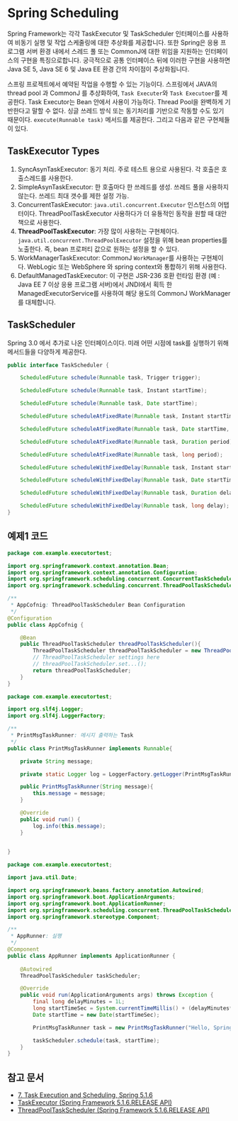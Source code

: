 # Spring Scheduling
Spring Framework는 각각 TaskExecutor 및 TaskScheduler 인터페이스를 사용하여 비동기 실행 및 작업 스케줄링에 대한 추상화를 제공합니다. 또한 Spring은 응용 프로그램 서버 환경 내에서 스레드 풀 또는 CommonJ에 대한 위임을 지원하는 인터페이스의 구현을 특징으로합니다. 궁극적으로 공통 인터페이스 뒤에 이러한 구현을 사용하면 Java SE 5, Java SE 6 및 Java EE 환경 간의 차이점이 추상화됩니다.

스프링 프로젝트에서 예약된 작업을 수행할 수 있는 기능이다. 스프링에서 JAVA의 thread pool 과 CommonJ 를 추상화하여, `Task Executer`와 `Task Executoer`를 제공한다. 
Task Executor는 Bean 안에서 사용이 가능하다. Thread Pool을 완벽하게 기반한다고 말할 수 없다. 싱글 쓰레드 방식 또는 동기처리를 기반으로 작동할 수도 있기 때문이다. `execute(Runnable task)` 메서드를 제공한다. 그리고 다음과 같은 구현체들이 있다.

## TaskExecutor Types
1. SyncAsynTaskExecutor: 동기 처리. 주로 테스트 용으로 사용된다. 각 호출은 호출스레드를 사용한다.
1. SimpleAsynTaskExecutor: 한 호출마다 한 쓰레드를 생성. 쓰레드 풀을 사용하지 않는다. 쓰레드 최대 갯수를 제한 설정 가능.
1. ConcurrentTaskExecutor: `java.util.concurrent.Executor` 인스턴스의 어탭터이다. ThreadPoolTaskExecutor 사용하다가 더 유둉적인 동작을 원할 때 대안책으로 사용한다.
1. **ThreadPoolTaskExecutor**: 가장 많이 사용하는 구현체이다. `java.util.concurrent.ThreadPoolExecutor` 설정을 위해 bean properties를 노출한다. 즉, bean 프로퍼티 값으로 원하는 설정을 할 수 있다.
1. WorkManagerTaskExecutor:  CommonJ `WorkManager`를 사용하는 구현체이다. WebLogic 또는 WebSphere 와 spring context와 통합하기 위해 사용한다.
1. DefaultManagedTaskExecutor: 이 구현은 JSR-236 호환 런타임 환경 (예 : Java EE 7 이상 응용 프로그램 서버)에서 JNDI에서 획득 한 ManagedExecutorService를 사용하여 해당 용도의 CommonJ WorkManager를 대체합니다.

## TaskScheduler
Spring 3.0 에서 추가로 나온 인터페이스이다. 미래 어떤 시점에 task를 실행하기 위해 메서드들을 다양하게 제공한다.

```java
public interface TaskScheduler {

    ScheduledFuture schedule(Runnable task, Trigger trigger);

    ScheduledFuture schedule(Runnable task, Instant startTime);

    ScheduledFuture schedule(Runnable task, Date startTime);

    ScheduledFuture scheduleAtFixedRate(Runnable task, Instant startTime, Duration period);

    ScheduledFuture scheduleAtFixedRate(Runnable task, Date startTime, long period);

    ScheduledFuture scheduleAtFixedRate(Runnable task, Duration period);

    ScheduledFuture scheduleAtFixedRate(Runnable task, long period);

    ScheduledFuture scheduleWithFixedDelay(Runnable task, Instant startTime, Duration delay);

    ScheduledFuture scheduleWithFixedDelay(Runnable task, Date startTime, long delay);

    ScheduledFuture scheduleWithFixedDelay(Runnable task, Duration delay);

    ScheduledFuture scheduleWithFixedDelay(Runnable task, long delay);
}
```

## 예제1 코드
```java
package com.example.executortest;

import org.springframework.context.annotation.Bean;
import org.springframework.context.annotation.Configuration;
import org.springframework.scheduling.concurrent.ConcurrentTaskScheduler;
import org.springframework.scheduling.concurrent.ThreadPoolTaskScheduler;

/**
 * AppCofnig: ThreadPoolTaskScheduler Bean Configuration 
 */
@Configuration
public class AppCofnig {

    @Bean
    public ThreadPoolTaskScheduler threadPoolTaskScheduler(){
        ThreadPoolTaskScheduler threadPoolTaskScheduler = new ThreadPoolTaskScheduler();
        // ThreadPoolTaskScheduler settings here
        // threadPoolTaskScheduler.set...();
        return threadPoolTaskScheduler;
    }
}
```

```java
package com.example.executortest;

import org.slf4j.Logger;
import org.slf4j.LoggerFactory;

/**
 * PrintMsgTaskRunner: 메시지 출력하는 Task
 */
public class PrintMsgTaskRunner implements Runnable{

    private String message;

    private static Logger log = LoggerFactory.getLogger(PrintMsgTaskRunner.class);

    public PrintMsgTaskRunner(String message){
        this.message = message;
    }

    @Override
    public void run() {
        log.info(this.message);
    }

    
}
```

```java
package com.example.executortest;

import java.util.Date;

import org.springframework.beans.factory.annotation.Autowired;
import org.springframework.boot.ApplicationArguments;
import org.springframework.boot.ApplicationRunner;
import org.springframework.scheduling.concurrent.ThreadPoolTaskScheduler;
import org.springframework.stereotype.Component;

/**
 * AppRunner: 실행
 */
@Component
public class AppRunner implements ApplicationRunner {
    
    @Autowired
    ThreadPoolTaskScheduler taskScheduler;

    @Override
    public void run(ApplicationArguments args) throws Exception {
        final long delayMinutes = 1L;
        long startTimeSec = System.currentTimeMillis() + (delayMinutes*60*1000);
        Date startTime = new Date(startTimeSec);

        PrintMsgTaskRunner task = new PrintMsgTaskRunner("Hello, Spring Boot!");

        taskScheduler.schedule(task, startTime);
    }
}
```


## 참고 문서
- [7. Task Execution and Scheduling, Spring 5.1.6](https://docs.spring.io/spring/docs/5.1.6.RELEASE/spring-framework-reference/integration.html#scheduling)
- [TaskExecutor (Spring Framework 5.1.6.RELEASE API)](https://docs.spring.io/spring/docs/current/javadoc-api/org/springframework/core/task/TaskExecutor.html)
- [ThreadPoolTaskScheduler (Spring Framework 5.1.6.RELEASE API)](https://docs.spring.io/spring-framework/docs/current/javadoc-api/org/springframework/scheduling/concurrent/ThreadPoolTaskScheduler.html)